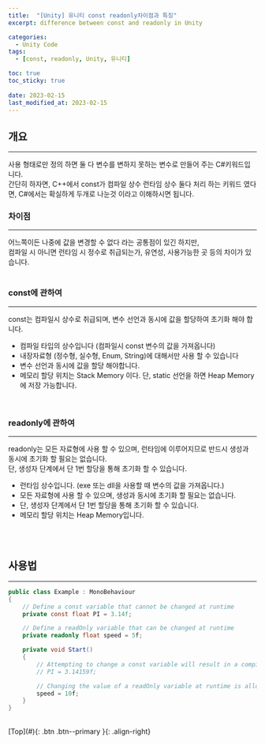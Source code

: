 ```yaml
---
title:  "[Unity] 유니티 const readonly차이점과 특징"
excerpt: difference between const and readonly in Unity

categories:
  - Unity Code
tags:
  - [const, readonly, Unity, 유니티]

toc: true
toc_sticky: true
 
date: 2023-02-15
last_modified_at: 2023-02-15
---
```


## 개요
---
사용 형태로만 정의 하면 둘 다 변수를 변하지 못하는 변수로 만들어 주는 C#키워드입니다. <br>
간단히 하자면, C++에서 const가 컴파일 상수 런타임 상수 둘다 처리 하는 키워드 였다면, C#에서는 확실하게 두개로 나눈것 이라고 이해하시면 됩니다.
<br>

### 차이점
---
어느쪽이든 나중에 값을 변경할 수 없다 라는 공통점이 있긴 하지만, <br>
컴파일 시 아니면 런타임 시 정수로 취급되는가, 유연성, 사용가능한 곳 등의 차이가 있습니다. <br><br>

### const에 관하여
---
const는 컴파일시 상수로 취급되며, 변수 선언과 동시에 값을 할당하여 초기화 해야 합니다.<br>

* 컴파일 타입의 상수입니다 (컴파일시 const 변수의 값을 가져옵니다)
* 내장자료형 (정수형, 실수형, Enum, String)에 대해서만 사용 할 수 있습니다
* 변수 선언과 동시에 값을 할당 해야합니다.
* 메모리 할당 위치는 Stack Memory 이다. 단, static 선언을 하면 Heap Memory에 저장 가능합니다.

<br>

### readonly에 관하여
---
readonly는 모든 자료형에 사용 할 수 있으며, 런타임에 이루어지므로 반드시 생성과 동시에 초기화 할 필요는 없습니다.<br>
단, 생성자 단계에서 단 1번 할당을 통해 초기화 할 수 있습니다.<br>

* 런타임 상수입니다. (exe 또는 dll을 사용할 때 변수의 값을 가져옵니다.)
* 모든 자료형에 사용 할 수 있으며, 생성과 동시에 초기화 할 필요는 없습니다.
* 단, 생성자 단계에서 단 1번 할당을 통해 초기화 할 수 있습니다. 
* 메모리 할당 위치는 Heap Memory입니다.
<br>
<br>


## 사용법
---

```c#
public class Example : MonoBehaviour
{
    // Define a const variable that cannot be changed at runtime
    private const float PI = 3.14f;

    // Define a readOnly variable that can be changed at runtime
    private readonly float speed = 5f;

    private void Start()
    {
        // Attempting to change a const variable will result in a compile error
        // PI = 3.14159f;

        // Changing the value of a readOnly variable at runtime is allowed
        speed = 10f;
    }
}
```



<br>
[Top](#){: .btn .btn--primary }{: .align-right}